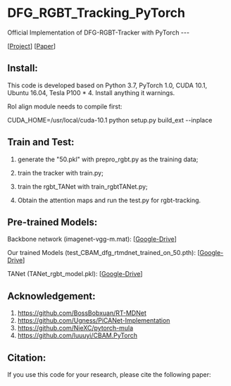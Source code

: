# DFG_RGBT_Tracking_PyTorch
Official Implementation of DFG-RGBT-Tracker with PyTorch --- <Dynamic Modality-Aware Filter Generation for RGB-T Tracking>

[[Project]()]   [[Paper]()]  



## Install: 
This code is developed based on Python 3.7, PyTorch 1.0, CUDA 10.1, Ubuntu 16.04, Tesla P100 * 4. Install anything it warnings. 

RoI align module needs to compile first: 

CUDA_HOME=/usr/local/cuda-10.1 python setup.py build_ext --inplace 



## Train and Test: 
1. generate the "50.pkl" with prepro_rgbt.py as the training data; 

2. train the tracker with train.py; 

3. train the rgbt_TANet with train_rgbtTANet.py; 

4. Obtain the attention maps and run the test.py for rgbt-tracking. 



## Pre-trained Models: 
Backbone network (imagenet-vgg-m.mat): [[Google-Drive]()]

Our trained Models (test_CBAM_dfg_rtmdnet_trained_on_50.pth): [[Google-Drive]()]

TANet (TANet_rgbt_model.pkl): [[Google-Drive]()] 





## Acknowledgement: 
1. https://github.com/BossBobxuan/RT-MDNet 
2. https://github.com/Ugness/PiCANet-Implementation 
3. https://github.com/NieXC/pytorch-mula 
4. https://github.com/luuuyi/CBAM.PyTorch 




## Citation: 
If you use this code for your research, please cite the following paper: 

